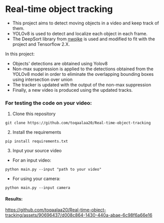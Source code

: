 # Real-time object tracking

- This project aims to detect moving objects in a video and keep track of them.
- YOLOv8 is used to detect and localize each object in each frame. 
- The DeepSort library from [nwojke](https://github.com/nwojke/deep_sort) is used and modified to fit with the project and Tensorflow 2.X.

In this project: 
- Objects' detections are obtained using Yolov8
- Non-max suppression is applied to the detections obtained from the YOLOv8 model in order to eliminate the overlapping bounding boxes using intersection over union
- The tracker is updated with the output of the non-max suppression 
- Finally, a new video is produced using the updated tracks.

### For testing the code on your video:
1. Clone this repository
```
git clone https://github.com/toqaalaa20/Real-time-object-tracking
```

2. Install the requirements 
```
pip install requirements.txt
```
3. Input your source video
- For an input video:

```
python main.py --input "path to your video"
```
- For using your camera:
  
```
python main.py --input camera
```

#### Results:

https://github.com/toqaalaa20/Real-time-object-tracking/assets/90696437/d008c864-1430-440a-abae-6c98f6a66e16

   





